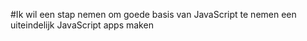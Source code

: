 #Ik wil een stap nemen om goede basis van JavaScript te nemen een uiteindelijk JavaScript apps maken
